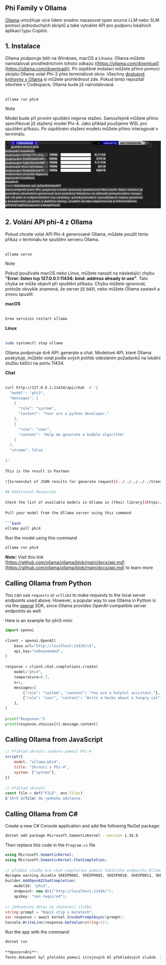 ## Phi Family v Ollama

[Ollama](https://ollama.com) umožňuje více lidem snadno nasazovat open source LLM nebo SLM pomocí jednoduchých skriptů a také vytvářet API pro podporu lokálních aplikací typu Copilot.

## **1. Instalace**

Ollama podporuje běh na Windows, macOS a Linuxu. Ollama můžete nainstalovat prostřednictvím tohoto odkazu ([https://ollama.com/download](https://ollama.com/download)). Po úspěšné instalaci můžete přímo pomocí skriptu Ollama volat Phi-3 přes terminálové okno. Všechny [dostupné knihovny v Ollama](https://ollama.com/library) si můžete prohlédnout zde. Pokud tento repozitář otevřete v Codespace, Ollama bude již nainstalovaná.

```bash

ollama run phi4

```

> [!NOTE]
> Model bude při prvním spuštění nejprve stažen. Samozřejmě můžete přímo specifikovat již stažený model Phi-4. Jako příklad použijeme WSL pro spuštění příkazu. Po úspěšném stažení modelu můžete přímo interagovat v terminálu.

![run](../../../../../translated_images/ollama_run.b0be611de61f3bb3b42e22205cedf6714b0335ba9288e71d985bf9024f3c20f5.cs.png)

## **2. Volání API phi-4 z Ollama**

Pokud chcete volat API Phi-4 generované Ollama, můžete použít tento příkaz v terminálu ke spuštění serveru Ollama.

```bash

ollama serve

```

> [!NOTE]
> Pokud používáte macOS nebo Linux, můžete narazit na následující chybu **"Error: listen tcp 127.0.0.1:11434: bind: address already in use"**. Tato chyba se může objevit při spuštění příkazu. Chybu můžete ignorovat, protože obvykle znamená, že server již běží, nebo můžete Ollama zastavit a znovu spustit:

**macOS**

```bash

brew services restart ollama

```

**Linux**

```bash

sudo systemctl stop ollama

```

Ollama podporuje dvě API: generate a chat. Modelové API, které Ollama poskytuje, můžete volat podle svých potřeb odesláním požadavků na lokální službu běžící na portu 11434.

**Chat**

```bash

curl http://127.0.0.1:11434/api/chat -d '{
  "model": "phi3",
  "messages": [
    {
      "role": "system",
      "content": "Your are a python developer."
    },
    {
      "role": "user",
      "content": "Help me generate a bubble algorithm"
    }
  ],
  "stream": false
  
}'

This is the result in Postman

![Screenshot of JSON results for generate request](../../../../../translated_images/ollama_gen.bd58ab69d4004826e8cd31e17a3c59840df127b0a30ac9bb38325ac58c74caa5.cs.png)

## Additional Resources

Check the list of available models in Ollama in [their library](https://ollama.com/library).

Pull your model from the Ollama server using this command

```bash
ollama pull phi4
```

Run the model using this command

```bash
ollama run phi4
```

***Note:*** Visit this link [https://github.com/ollama/ollama/blob/main/docs/api.md](https://github.com/ollama/ollama/blob/main/docs/api.md) to learn more

## Calling Ollama from Python

You can use `requests` or `urllib3` to make requests to the local server endpoints used above. However, a popular way to use Ollama in Python is via the [openai](https://pypi.org/project/openai/) SDK, since Ollama provides OpenAI-compatible server endpoints as well.

Here is an example for phi3-mini:

```python
import openai

client = openai.OpenAI(
    base_url="http://localhost:11434/v1",
    api_key="nokeyneeded",
)

response = client.chat.completions.create(
    model="phi4",
    temperature=0.7,
    n=1,
    messages=[
        {"role": "system", "content": "You are a helpful assistant."},
        {"role": "user", "content": "Write a haiku about a hungry cat"},
    ],
)

print("Response:")
print(response.choices[0].message.content)
```

## Calling Ollama from JavaScript 

```javascript
// Příklad shrnutí souboru pomocí Phi-4
script({
    model: "ollama:phi4",
    title: "Shrnutí s Phi-4",
    system: ["system"],
})

// Příklad shrnutí
const file = def("FILE", env.files)
$`Shrň ${file} do jednoho odstavce.`
```

## Calling Ollama from C#

Create a new C# Console application and add the following NuGet package:

```bash
dotnet add package Microsoft.SemanticKernel --version 1.34.0
```

Then replace this code in the `Program.cs` file

```csharp
using Microsoft.SemanticKernel;
using Microsoft.SemanticKernel.ChatCompletion;

// přidání služby pro chat completion pomocí lokálního endpointu Ollama serveru
#pragma warning disable SKEXP0001, SKEXP0003, SKEXP0010, SKEXP0011, SKEXP0050, SKEXP0052
builder.AddOpenAIChatCompletion(
    modelId: "phi4",
    endpoint: new Uri("http://localhost:11434/"),
    apiKey: "non required");

// jednoduchý dotaz na chatovací službu
string prompt = "Napiš vtip o koťatech";
var response = await kernel.InvokePromptAsync(prompt);
Console.WriteLine(response.GetValue<string>());
```

Run the app with the command:

```bash
dotnet run

**Upozornění**:  
Tento dokument byl přeložen pomocí strojových AI překladových služeb. I když se snažíme o přesnost, mějte prosím na paměti, že automatické překlady mohou obsahovat chyby nebo nepřesnosti. Původní dokument v jeho původním jazyce by měl být považován za závazný zdroj. Pro důležité informace se doporučuje profesionální lidský překlad. Nezodpovídáme za žádná nedorozumění nebo nesprávné interpretace vyplývající z použití tohoto překladu.